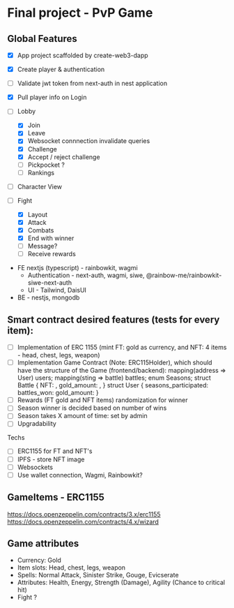 # Final project - PvP Game

## Global Features

- [x] App project scaffolded by create-web3-dapp
- [x] Create player & authentication
- [ ] Validate jwt token from next-auth in nest application
- [x] Pull player info on Login
- [ ] Lobby
  - [x] Join
  - [x] Leave
  - [x] Websocket connnection invalidate queries
  - [x] Challenge
  - [x] Accept / reject challenge
  - [ ] Pickpocket ?
  - [ ] Rankings
- [ ] Character View
- [ ] Fight

  - [x] Layout
  - [x] Attack
  - [x] Combats
  - [x] End with winner
  - [ ] Message?
  - [ ] Receive rewards

- FE nextjs (typescript) - rainbowkit, wagmi
  - Authentication - next-auth, wagmi, siwe, @rainbow-me/rainbowkit-siwe-next-auth
  - UI - Tailwind, DaisUI
- BE - nestjs, mongodb

## Smart contract desired features (tests for every item):

- [ ] Implementation of ERC 1155 (mint FT: gold as currency, and NFT: 4 items - head, chest, legs, weapon)
- [ ] Implementation Game Contract (Note: ERC115Holder), which should have the structure of the Game (frontend/backend):
      mapping(address => User) users;
      mapping(sting => battle) battles;
      enum Seasons;
      struct Battle {
      NFT: ,
      gold_amount: ,
      }
      struct User {
      seasons_participated:
      battles_won:
      gold_amount:
      }
- [ ] Rewards (FT gold and NFT items) randomization for winner
- [ ] Season winner is decided based on number of wins
- [ ] Season takes X amount of time: set by admin
- [ ] Upgradability

Techs

- [ ] ERC1155 for FT and NFT's
- [ ] IPFS - store NFT image
- [ ] Websockets
- [ ] Use wallet connection, Wagmi, Rainbowkit?

## GameItems - ERC1155

https://docs.openzeppelin.com/contracts/3.x/erc1155
https://docs.openzeppelin.com/contracts/4.x/wizard

## Game attributes

- Currency: Gold
- Item slots: Head, chest, legs, weapon
- Spells: Normal Attack, Sinister Strike, Gouge, Evicserate
- Attributes: Health, Energy, Strength (Damage), Agility (Chance to critical hit)
- Fight ?
